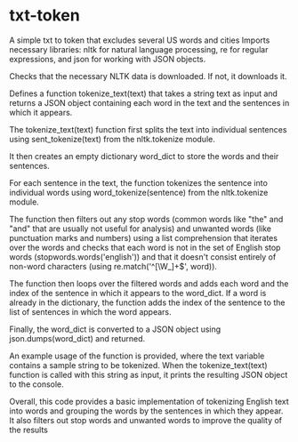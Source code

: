 # txt-token
A simple txt to token that excludes several 
US words and cities
Imports necessary libraries: nltk for natural
language processing, re for regular expressions, 
and json for working with JSON objects.

Checks that the necessary NLTK data is
downloaded. If not, it downloads it.

Defines a function tokenize_text(text) that 
takes a string text as input and returns a 
JSON object containing each word in the text 
and the sentences in which it appears.

The tokenize_text(text) function first splits 
the text into individual sentences using 
sent_tokenize(text) from the nltk.tokenize module.

It then creates an empty dictionary word_dict to 
store the words and their sentences.

For each sentence in the text, the function 
tokenizes the sentence into individual words 
using word_tokenize(sentence) from the 
nltk.tokenize module.

The function then filters out any stop words 
(common words like "the" and "and" that are 
usually not useful for analysis) and unwanted
 words (like punctuation marks and numbers)
 using a list comprehension that iterates 
over the words and checks that each word 
is not in the set of English stop words
(stopwords.words('english')) and that it 
doesn't consist entirely of non-word characters 
(using re.match('^[\W_]+$', word)).

The function then loops over the filtered 
words and adds each word and the index of 
the sentence in which it appears to the 
word_dict. If a word is already in the 
dictionary, the function adds the index 
of the sentence to the list of sentences 
in which the word appears.

Finally, the word_dict is converted to a JSON
object using json.dumps(word_dict) and returned.

An example usage of the function is provided, 
where the text variable contains a sample string 
to be tokenized. When the tokenize_text(text)
 function is called with this string as input, 
it prints the resulting JSON object to the console.

Overall, this code provides a basic implementation 
of tokenizing English text into words and grouping
 the words by the sentences in which they appear. 
It also filters out stop words and unwanted words 
to improve the quality of the results
